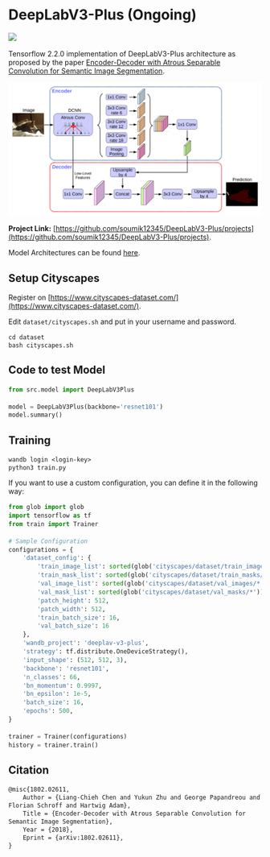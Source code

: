# DeepLabV3-Plus (Ongoing)

[![](https://camo.githubusercontent.com/7ce7d8e78ad8ddab3bea83bb9b98128528bae110/68747470733a2f2f616c65656e34322e6769746875622e696f2f6261646765732f7372632f74656e736f72666c6f772e737667)](https://tensorflow.org/)

Tensorflow 2.2.0 implementation of DeepLabV3-Plus architecture as proposed by the paper [Encoder-Decoder with Atrous Separable
Convolution for Semantic Image Segmentation](https://arxiv.org/pdf/1802.02611.pdf).

![](./assets/deeplabv3_plus_diagram.png)

**Project Link:** [https://github.com/soumik12345/DeepLabV3-Plus/projects](https://github.com/soumik12345/DeepLabV3-Plus/projects).

Model Architectures can be found [here](./models.md).

## Setup Cityscapes

Register on [https://www.cityscapes-dataset.com/](https://www.cityscapes-dataset.com/).

Edit `dataset/cityscapes.sh` and put in your username and password.

```shell script
cd dataset
bash cityscapes.sh
```

## Code to test Model

```python
from src.model import DeepLabV3Plus

model = DeepLabV3Plus(backbone='resnet101')
model.summary()
```

## Training

```shell script
wandb login <login-key>
python3 train.py
```

If you want to use a custom configuration, you can define it in the following way:

```python
from glob import glob
import tensorflow as tf
from train import Trainer

# Sample Configuration
configurations = {
    'dataset_config': {
        'train_image_list': sorted(glob('cityscapes/dataset/train_images/*')),
        'train_mask_list': sorted(glob('cityscapes/dataset/train_masks/*')),
        'val_image_list': sorted(glob('cityscapes/dataset/val_images/*')),
        'val_mask_list': sorted(glob('cityscapes/dataset/val_masks/*')),
        'patch_height': 512,
        'patch_width': 512,
        'train_batch_size': 16,
        'val_batch_size': 16
    },
    'wandb_project': 'deeplav-v3-plus',
    'strategy': tf.distribute.OneDeviceStrategy(),
    'input_shape': (512, 512, 3),
    'backbone': 'resnet101',
    'n_classes': 66,
    'bn_momentum': 0.9997,
    'bn_epsilon': 1e-5,
    'batch_size': 16,
    'epochs': 500,
}

trainer = Trainer(configurations)
history = trainer.train()
```

## Citation

```
@misc{1802.02611,
    Author = {Liang-Chieh Chen and Yukun Zhu and George Papandreou and Florian Schroff and Hartwig Adam},
    Title = {Encoder-Decoder with Atrous Separable Convolution for Semantic Image Segmentation},
    Year = {2018},
    Eprint = {arXiv:1802.02611},
}
```